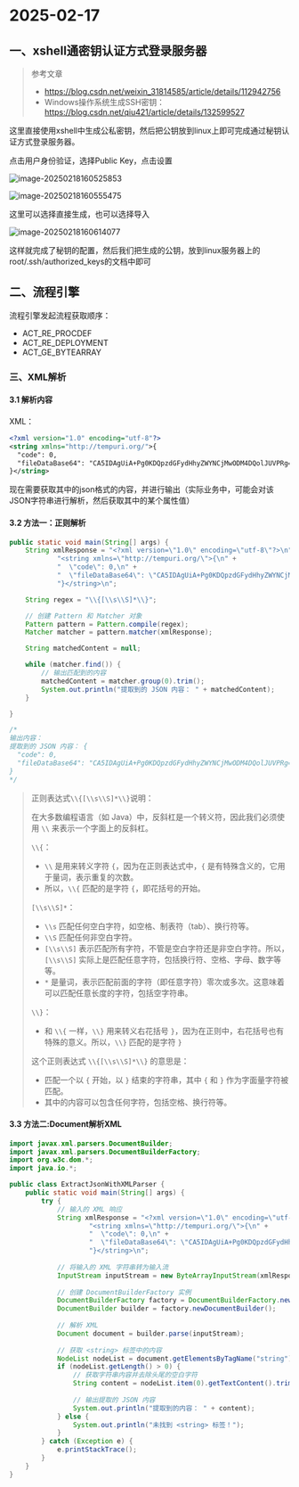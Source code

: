 # 2025-02-17

## 一、xshell通密钥认证方式登录服务器

> 参考文章 
>
> - https://blog.csdn.net/weixin_31814585/article/details/112942756
> - Windows操作系统生成SSH密钥：https://blog.csdn.net/qiu421/article/details/132599527

这里直接使用xshell中生成公私密钥，然后把公钥放到linux上即可完成通过秘钥认证方式登录服务器。

点击用户身份验证，选择Public Key，点击设置

![image-20250218160525853](2025-02-17.assets/image-20250218160525853.png)

![image-20250218160555475](2025-02-17.assets/image-20250218160555475.png)

这里可以选择直接生成，也可以选择导入

![image-20250218160614077](2025-02-17.assets/image-20250218160614077.png)

这样就完成了秘钥的配置，然后我们把生成的公钥，放到linux服务器上的root/.ssh/authorized_keys的文档中即可

## 二、流程引擎

流程引擎发起流程获取顺序：

- ACT_RE_PROCDEF
- ACT_RE_DEPLOYMENT
- ACT_GE_BYTEARRAY



### 三、XML解析

#### 3.1 解析内容

XML：

```xml
<?xml version="1.0" encoding="utf-8"?>
<string xmlns="http://tempuri.org/">{
  "code": 0,
  "fileDataBase64": "CA5IDAgUiA+Pg0KDQpzdGFydHhyZWYNCjMwODM4DQolJUVPRg=="
}</string>
```

现在需要获取其中的json格式的内容，并进行输出（实际业务中，可能会对该JSON字符串进行解析，然后获取其中的某个属性值）

#### 3.2 方法一：正则解析

```java
public static void main(String[] args) {
    String xmlResponse = "<?xml version=\"1.0\" encoding=\"utf-8\"?>\n" +
            "<string xmlns=\"http://tempuri.org/\">{\n" +
            "  \"code\": 0,\n" +
            "  \"fileDataBase64\": \"CA5IDAgUiA+Pg0KDQpzdGFydHhyZWYNCjMwODM4DQolJUVPRg==\"\n" +
            "}</string>\n";

    String regex = "\\{[\\s\\S]*\\}";

    // 创建 Pattern 和 Matcher 对象
    Pattern pattern = Pattern.compile(regex);
    Matcher matcher = pattern.matcher(xmlResponse);

    String matchedContent = null;

    while (matcher.find()) {
        // 输出匹配到的内容
        matchedContent = matcher.group(0).trim();
        System.out.println("提取到的 JSON 内容： " + matchedContent);
    }

}

/*
输出内容：
提取到的 JSON 内容： {
  "code": 0,
  "fileDataBase64": "CA5IDAgUiA+Pg0KDQpzdGFydHhyZWYNCjMwODM4DQolJUVPRg=="
}
*/

```

> 正则表达式`\\{[\\s\\S]*\\}`说明：
>
> 在大多数编程语言（如 Java）中，反斜杠是一个转义符，因此我们必须使用 `\\` 来表示一个字面上的反斜杠。
>
> `\\{`：
>
> - `\\` 是用来转义字符 `{`，因为在正则表达式中，`{` 是有特殊含义的，它用于量词，表示重复的次数。
> - 所以，`\\{` 匹配的是字符 `{`，即花括号的开始。
>
> `[\\s\\S]*`：
>
> - `\\s` 匹配任何空白字符，如空格、制表符（tab）、换行符等。
> - `\\S` 匹配任何非空白字符。
> - `[\\s\\S]` 表示匹配所有字符，不管是空白字符还是非空白字符。所以，`[\\s\\S]` 实际上是匹配任意字符，包括换行符、空格、字母、数字等等。
> - `*` 是量词，表示匹配前面的字符（即任意字符）零次或多次。这意味着可以匹配任意长度的字符，包括空字符串。
>
> `\\}`：
>
> - 和 `\\{` 一样，`\\}` 用来转义右花括号 `}`，因为在正则中，右花括号也有特殊的意义。所以，`\\}` 匹配的是字符 `}`
>
> 这个正则表达式 `\\{[\\s\\S]*\\}` 的意思是：
>
> - 匹配一个以 `{` 开始，以 `}` 结束的字符串，其中 `{` 和 `}` 作为字面量字符被匹配。
> - 其中的内容可以包含任何字符，包括空格、换行符等。



#### 3.3 方法二:Document解析XML

```java
import javax.xml.parsers.DocumentBuilder;
import javax.xml.parsers.DocumentBuilderFactory;
import org.w3c.dom.*;
import java.io.*;

public class ExtractJsonWithXMLParser {
    public static void main(String[] args) {
        try {
            // 输入的 XML 响应
            String xmlResponse = "<?xml version=\"1.0\" encoding=\"utf-8\"?>\n" +
                    "<string xmlns=\"http://tempuri.org/\">{\n" +
                    "  \"code\": 0,\n" +
                    "  \"fileDataBase64\": \"CA5IDAgUiA+Pg0KDQpzdGFydHhyZWYNCjMwODM4DQolJUVPRg==\"\n" +
                    "}</string>\n";
            
            // 将输入的 XML 字符串转为输入流
            InputStream inputStream = new ByteArrayInputStream(xmlResponse.getBytes("UTF-8"));
            
            // 创建 DocumentBuilderFactory 实例
            DocumentBuilderFactory factory = DocumentBuilderFactory.newInstance();
            DocumentBuilder builder = factory.newDocumentBuilder();
            
            // 解析 XML
            Document document = builder.parse(inputStream);
            
            // 获取 <string> 标签中的内容
            NodeList nodeList = document.getElementsByTagName("string");
            if (nodeList.getLength() > 0) {
                // 获取字符串内容并去除头尾的空白字符
                String content = nodeList.item(0).getTextContent().trim();
                
                // 输出提取的 JSON 内容
                System.out.println("提取到的内容： " + content);
            } else {
                System.out.println("未找到 <string> 标签！");
            }
        } catch (Exception e) {
            e.printStackTrace();
        }
    }
}

```

